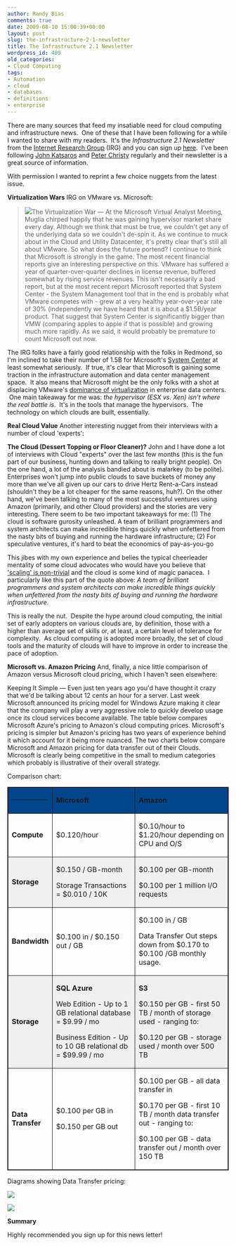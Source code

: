 ```yaml
---
author: Randy Bias
comments: true
date: 2009-08-10 15:00:39+00:00
layout: post
slug: the-infrastructure-2-1-newsletter
title: The Infrastructure 2.1 Newsletter
wordpress_id: 489
old_categories:
- Cloud Computing
tags:
- Automation
- cloud
- databases
- definitions
- enterprise
---
```


There are many sources that feed my insatiable need for cloud computing and infrastructure news.  One of these that I have been following for a while I wanted to share with my readers.  It's the _Infrastructure 2.1 Newsletter_ from the [Internet Research Group](http://www.irg-intl.com) (IRG) and you can sign up [here](http://www.irg-intl.com/newsletter_signup2-irg.htm).  I've been following [John Katsaros](http://www.infrastructure2-1.com/john_katsaros/) and [Peter Christy](http://www.infrastructure2-1.com/peter_christy/) regularly and their newsletter is a great source of information.

With permission I wanted to reprint a few choice nuggets from the latest issue.

**Virtualization Wars**
IRG on VMware vs. Microsoft:




> 
> ![](http://origin.ih.constantcontact.com/fs074/1101654540507/img/39.gif)The Virtualization War — At the Microsoft Virtual Analyst Meeting, Muglia chirped happily that he was gaining hypervisor market share every day. Although we think that must be true, we couldn't get any of the underlying data so we couldn't de-spin it. As we continue to muck about in the Cloud and Utility Datacenter, it's pretty clear that's still all about VMware. So what does the future portend? I continue to think that Microsoft is strongly in the game. The most recent financial reports give an interesting perspective on this. VMware has suffered a year of quarter-over-quarter declines in license revenue, buffered somewhat by rising service revenues. This isn't necessarily a bad report, but at the most recent report Microsoft reported that System Center - the System Management tool that in the end is probably what VMware competes with - grew at a very healthy year-over-year rate of 30% (independently we have heard that it is about a $1.5B/year product. That suggest that System Center is significantly bigger than VMW (comparing apples to apple if that is possible) and growing much more rapidly. As we said, it would probably be premature to count Microsoft out now.
> 
> 



The IRG folks have a fairly good relationship with the folks in Redmond, so I'm inclined to take their number of 1.5B for Microsoft's [System Center](http://www.microsoft.com/systemcenter/en/us/default.aspx) at least somewhat seriously.  If true, it's clear that Microsoft is gaining some traction in the infrastructure automation and data center management space.  It also means that Microsoft might be the only folks with a shot at displacing VMware's [dominance of virtualization](http://cloudscaling.com/blog/cloud-computing/bifurcating-clouds) in enterprise data centers.  One main takeaway for me was: _the hypervisor (ESX vs. Xen) isn't where the real battle is_.  It's in the tools that manage the hypervisors.  The technology on which clouds are built, essentially.

**Real Cloud Value**
Another interesting nugget from their interviews with a number of cloud 'experts':


**The Cloud (Dessert Topping or Floor Cleaner)?** John and I have done a lot of interviews with Cloud "experts" over the last few months (this is the fun part of our business, hunting down and talking to really bright people). On the one hand, a lot of the analysis bandied about is malarkey (to be polite). Enterprises won't jump into public clouds to save buckets of money any more than we've all given up our cars to drive Hertz Rent-a-Cars instead (shouldn't they be a lot cheaper for the same reasons, huh?). On the other hand, we've been talking to many of the most successful ventures using Amazon (primarily, and other Cloud providers) and the stories are very interesting. There seem to be two important takeaways for me: (1) The cloud is software gurosity unleashed. A team of brilliant programmers and system architects can make incredible things quickly when unfettered from the nasty bits of buying and running the hardware infrastructure; (2) For speculative ventures, it's hard to beat the economics of pay-as-you-go


This jibes with my own experience and belies the typical cheerleader mentality of some cloud advocates who would have you believe that ['scaling' is non-trivial](http://cloudscaling.com/blog/technology/auto-magical-scaling) and the cloud is some kind of magic panacea.  I particularly like this part of the quote above: _A team of brilliant programmers and system architects can make incredible things quickly when unfettered from the nasty bits of buying and running the hardware infrastructure_.

This is really the nut.  Despite the hype around cloud computing, the initial set of early adopters on various clouds are, by definition, those with a higher than average set of skills or, at least, a certain level of tolerance for complexity.  As cloud computing is adopted more broadly, the set of cloud tools and the maturity of clouds will have to improve in order to increase the pace of adoption.

**Microsoft vs. Amazon Pricing**
And, finally, a nice little comparison of Amazon versus Microsoft cloud pricing, which I haven't seen elsewhere:


Keeping It Simple — Even just ten years ago you'd have thought it crazy that we'd be talking about 12 cents an hour for a server. Last week Microsoft announced its pricing model for Windows Azure making it clear that the company will play a very aggressive role to quickly develop usage once its cloud services become available. The table below compares Microsoft Azure's pricing to Amazon's cloud computing prices. Microsoft's pricing is simpler but Amazon's pricing has two years of experience behind it which account for it being more nuanced. The two charts below compare Microsoft and Amazon pricing for data transfer out of their Clouds. Microsoft is clearly being competitive in the small to medium categories which probably is illustrative of their overall strategy.


Comparison chart:
<table bordercolor="#111111" style="border-collapse: collapse;" border="1" width="590" cellpadding="0" cellspacing="0" dir="ltr" >
<tbody >
<tr >

<td width="81" bgcolor="#00458C" height="30" >


** **



</td>

<td width="212" bgcolor="#00458C" height="30" >


**Microsoft**




</td>

<td width="255" bgcolor="#00458C" height="30" >


**Amazon**




</td>
</tr>
<tr >

<td width="81" >


**Compute**




</td>

<td width="212" >


$0.120/hour




</td>

<td width="255" >


$0.10/hour to $1.20/hour depending on CPU and O/S




</td>
</tr>
<tr >

<td width="81" bgcolor="#F0F0F0" >


**Storage**




</td>

<td width="212" bgcolor="#F0F0F0" >


$0.150 / GB-month




Storage Transactions = $0.010 / 10K




</td>

<td width="255" bgcolor="#F0F0F0" >


$0.100 per GB-month




$0.100 per 1 million I/O requests




</td>
</tr>
<tr >

<td width="81" >


**Bandwidth**




</td>

<td width="212" >


$0.100 in / $0.150 out / GB




</td>

<td width="255" >


$0.100 in / GB




Data Transfer Out steps down from $0.170 to $0.100 /GB monthly usage.




</td>
</tr>
<tr >

<td width="81" bgcolor="#F0F0F0" >


**Storage**




</td>

<td width="212" bgcolor="#F0F0F0" >


**SQL Azure**




Web Edition - Up to 1 GB relational database = $9.99 / mo




Business Edition - Up to 10 GB relational db = $99.99 / mo




</td>

<td width="255" bgcolor="#F0F0F0" >


**S3**




$0.150 per GB - first 50 TB / month of storage used - ranging to:




$0.120 per GB - storage used / month over 500 TB




</td>
</tr>
<tr >

<td width="81" >


**Data Transfer**




</td>

<td width="212" >


$0.100 per GB in




$0.150 per GB out




</td>

<td width="255" >


$0.100 per GB - all data transfer in




$0.170 per GB - first 10 TB / month data transfer out - ranging to:




$0.100 per GB - data transfer out / month over 150 TB




</td>
</tr>
</tbody></table>


Diagrams showing Data Transfer pricing:




![](http://origin.ih.constantcontact.com/fs074/1101654540507/img/37.gif)




![](http://origin.ih.constantcontact.com/fs074/1101654540507/img/36.gif)




**Summary**







Highly recommended you sign up for this news letter!
